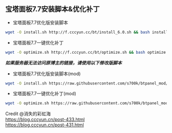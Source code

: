 ## 宝塔面板7.7安装脚本&优化补丁

* 宝塔面板7.7优化版安装脚本  
```bash
wget -O install.sh http://f.cccyun.cc/bt/install_6.0.sh && bash install.sh
```

* 宝塔面板7.7一键优化补丁  
```bash
wget -O optimize.sh http://f.cccyun.cc/bt/optimize.sh && bash optimize.sh
```

***如果服务器无法访问原博主的链接，请使用以下修改版脚本***

* 宝塔面板7.7优化版安装脚本(mod)  
```bash
wget -O install.sh https://raw.githubusercontent.com/s700k/btpanel_mod/main/install_6.0_mod.sh && bash install.sh
```

* 宝塔面板7.7一键优化补丁(mod)  
```bash
wget -O optimize.sh https://raw.githubusercontent.com/s700k/btpanel_mod/main/optimize_mod.sh && bash optimize.sh
```

Credit @消失的彩虹海  
https://blog.cccyun.cn/post-433.html  
https://blog.cccyun.cn/post-431.html
